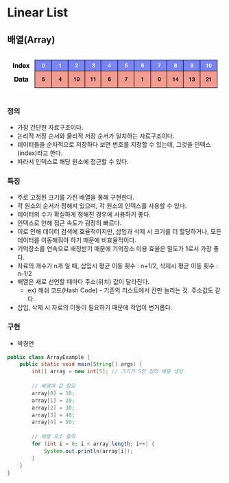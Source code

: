 # Linear List

## 배열(Array)

![Untitled](Linear%20List%204ec5b115c2c246e893663678c4f8366f/Untitled.png)

### 정의

- 가장 간단한 자료구조이다.
- 논리적 저장 순서와 물리적 저장 순서가 일치하는 자료구조이다.
- 데이터들을 순차적으로 저장하다 보면 번호를 지정할 수 있는데, 그것을 인덱스(index)라고 한다.
- 따라서 인덱스로 해당 원소에 접근할 수 있다.

### **특징**

- 주로 고정된 크기를 가진 배열을 통해 구현한다.
- 각 원소의 순서가 정해져 있으며, 각 원소의 인덱스를 사용할 수 있다.
- 데이터의 수가 확실하게 정해진 경우에 사용하기 좋다.
- 인덱스로 인해 접근 속도가 굉장히 빠르다.
- 이로 인해 데이터 검색에 효율적이지만, 삽입과 삭제 시 크기를 더 할당하거나, 모든 데이터를 이동해줘야 하기 때문에 비효율적이다.
- 기억장소를 연속으로 배정받기 때문에 기억장소 이용 효율은 밀도가 1로서 가장 좋다.
- 자료의 개수가 n개 일 때, 삽입시 평균 이동 횟수 : n+1/2, 삭제시 평균 이동 횟수 : n-1/2
- 배열은 새로 선언할 때마다 주소(위치) 값이 달라진다.
    - ex) 해쉬 코드(Hash Code) - 기존의 리스트에서 칸만 늘리는 것. 주소값도 같다.
- 삽입, 삭제 시 자료의 이동이 필요하기 때문에 작업이 번거롭다.

### **구현**

- 박경연

```java
public class ArrayExample {
    public static void main(String[] args) {
        int[] array = new int[5]; // 크기가 5인 정적 배열 생성
        
        // 배열에 값 할당
        array[0] = 10;
        array[1] = 20;
        array[2] = 30;
        array[3] = 40;
        array[4] = 50;
        
        // 배열 요소 출력
        for (int i = 0; i < array.length; i++) {
            System.out.println(array[i]);
        }
    }
}
```